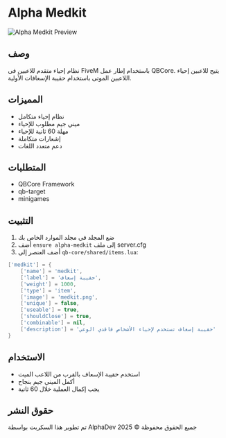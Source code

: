 # Alpha Medkit

![Alpha Medkit Preview](https://media.discordapp.net/attachments/1374525623015313610/1375271972665294969/image.png)

## وصف
نظام إحياء متقدم للاعبين في FiveM باستخدام إطار عمل QBCore. يتيح للاعبين إحياء اللاعبين الموتى باستخدام حقيبة الإسعافات الأولية.

## المميزات
- نظام إحياء متكامل
- ميني جيم مطلوب للإحياء
- مهلة 60 ثانية للإحياء
- إشعارات متكاملة
- دعم متعدد اللغات

## المتطلبات
- QBCore Framework
- qb-target
- minigames

## التثبيت
1. ضع المجلد في مجلد الموارد الخاص بك
2. أضف `ensure alpha-medkit` إلى ملف server.cfg
3. أضف العنصر إلى `qb-core/shared/items.lua`:
```lua
['medkit'] = {
    ['name'] = 'medkit',
    ['label'] = 'حقيبة إسعاف',
    ['weight'] = 1000,
    ['type'] = 'item',
    ['image'] = 'medkit.png',
    ['unique'] = false,
    ['useable'] = true,
    ['shouldClose'] = true,
    ['combinable'] = nil,
    ['description'] = 'حقيبة إسعاف تستخدم لإحياء الأشخاص فاقدي الوعي'
}
```

## الاستخدام
- استخدم حقيبة الإسعاف بالقرب من اللاعب الميت
- أكمل الميني جيم بنجاح
- يجب إكمال العملية خلال 60 ثانية

## حقوق النشر
تم تطوير هذا السكربت بواسطة AlphaDev
جميع الحقوق محفوظة © 2025 